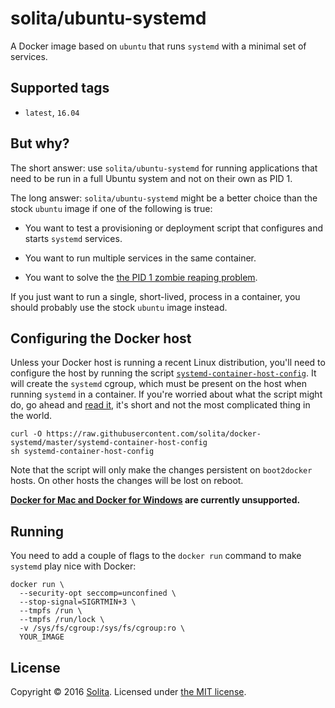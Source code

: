 # solita/ubuntu-systemd

A Docker image based on `ubuntu` that runs `systemd` with a minimal set of services.

## Supported tags

* `latest`, `16.04`

## But why?

The short answer: use `solita/ubuntu-systemd` for running applications that need to be run in a full Ubuntu system and not on their own as PID 1.

The long answer: `solita/ubuntu-systemd` might be a better choice than the stock `ubuntu` image if one of the following is true:

- You want to test a provisioning or deployment script that configures and starts `systemd` services.

- You want to run multiple services in the same container.

- You want to solve the [the PID 1 zombie reaping problem](https://blog.phusion.nl/2015/01/20/docker-and-the-pid-1-zombie-reaping-problem/).

If you just want to run a single, short-lived, process in a container, you should probably use the stock `ubuntu` image instead.

## Configuring the Docker host

Unless your Docker host is running a recent Linux distribution, you'll need to configure the host by running the script [`systemd-container-host-config`](https://raw.githubusercontent.com/solita/docker-systemd/master/systemd-container-host-config). It will create the `systemd` cgroup, which must be present on the host when running `systemd` in a container. If you're worried about what the script might do, go ahead and [read it](https://raw.githubusercontent.com/solita/docker-systemd/master/systemd-container-host-config), it's short and not the most complicated thing in the world.

    curl -O https://raw.githubusercontent.com/solita/docker-systemd/master/systemd-container-host-config
    sh systemd-container-host-config

Note that the script will only make the changes persistent on `boot2docker` hosts. On other hosts the changes will be lost on reboot.

**[Docker for Mac and Docker for Windows](https://blog.docker.com/2016/03/docker-for-mac-windows-beta/) are currently unsupported.**

## Running

You need to add a couple of flags to the `docker run` command to make `systemd` play nice with Docker:

    docker run \
      --security-opt seccomp=unconfined \
      --stop-signal=SIGRTMIN+3 \
      --tmpfs /run \
      --tmpfs /run/lock \
      -v /sys/fs/cgroup:/sys/fs/cgroup:ro \
      YOUR_IMAGE

## License

Copyright © 2016 [Solita](http://www.solita.fi). Licensed under [the MIT license](https://github.com/solita/docker-systemd/blob/master/LICENSE).
